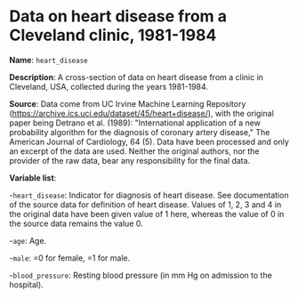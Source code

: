# Data on heart disease from a Cleveland clinic, 1981-1984

**Name**: ```heart_disease```

**Description**: A cross-section of data on heart disease from a clinic in Cleveland, USA, collected during the years 1981-1984. 

**Source**: Data come from UC Irvine Machine Learning Repository (https://archive.ics.uci.edu/dataset/45/heart+disease/), with the original paper being Detrano et al. (1989): "International application of a new probability algorithm for the diagnosis of coronary artery disease," The American Journal of Cardiology, 64 (5). Data have been processed and only an excerpt of the data are used. Neither the original authors, nor the provider of the raw data, bear any responsibility for the final data.

**Variable list**:

-```heart_disease```: Indicator for diagnosis of heart disease. See documentation of the source data for definition of heart disease. Values of 1, 2, 3 and 4 in the original data have been given value of 1 here, whereas the value of 0 in the source data remains the value 0.

-```age```: Age.

-```male```: =0 for female, =1 for male.

-```blood_pressure```: Resting blood pressure (in mm Hg on admission to the hospital).

